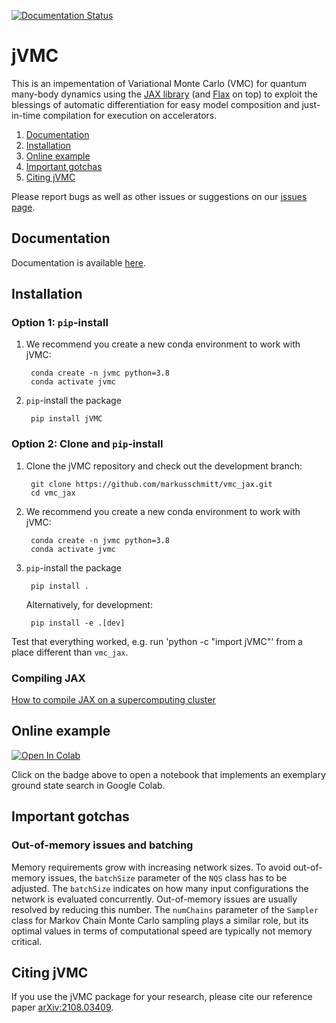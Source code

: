 [![Documentation Status](https://readthedocs.org/projects/jvmc/badge/?version=latest)](https://jvmc.readthedocs.io/en/latest/?badge=latest)

# jVMC
This is an impementation of Variational Monte Carlo (VMC) for quantum many-body dynamics using the [JAX library](https://jax.readthedocs.io "JAX library") (and [Flax](https://flax.readthedocs.io "FLAX library") on top) to exploit the blessings of automatic differentiation for easy model composition and just-in-time compilation for execution on accelerators.

1. [Documentation](#documentation)
2. [Installation](#installation)
3. [Online example](#online-example)
4. [Important gotchas](#important-gotchas)
5. [Citing jVMC](#citing-jvmc)

Please report bugs as well as other issues or suggestions on our [issues page](https://github.com/markusschmitt/vmc_jax/issues).

## Documentation

Documentation is available [here](https://jvmc.readthedocs.io/en/latest/ "Documentation").

## Installation

### Option 1: ``pip``-install

1. We recommend you create a new conda environment to work with jVMC:

        conda create -n jvmc python=3.8
        conda activate jvmc

2. ``pip``-install the package

        pip install jVMC


### Option 2: Clone and ``pip``-install

1. Clone the jVMC repository and check out the development branch:

        git clone https://github.com/markusschmitt/vmc_jax.git
        cd vmc_jax

2. We recommend you create a new conda environment to work with jVMC:

        conda create -n jvmc python=3.8
        conda activate jvmc


3. ``pip``-install the package  

        pip install .  

    Alternatively, for development:

        pip install -e .[dev]

Test that everything worked, e.g. run 'python -c "import jVMC"' from a place different than ``vmc_jax``.

### Compiling JAX

[How to compile JAX on a supercomputing cluster](documentation/readme/compile_jax_on_cluster.md)


## Online example

[![Open In Colab](https://colab.research.google.com/assets/colab-badge.svg)](https://colab.research.google.com/github/markusschmitt/vmc_jax/blob/master/examples/ex0_ground_state_search.ipynb)

Click on the badge above to open a notebook that implements an exemplary ground state search in Google Colab.

## Important gotchas
### Out-of-memory issues and batching
Memory requirements grow with increasing network sizes. To avoid out-of-memory issues, the ``batchSize`` parameter of the ``NQS`` class has to be adjusted. The ``batchSize`` indicates on how many input configurations the network is evaluated concurrently. Out-of-memory issues are usually resolved by reducing this number. The ``numChains`` parameter of the ``Sampler`` class for Markov Chain Monte Carlo sampling plays a similar role, but its optimal values in terms of computational speed are typically not memory critical.

## Citing jVMC

If you use the jVMC package for your research, please cite our reference paper [arXiv:2108.03409](https://arxiv.org/abs/2108.03409).
